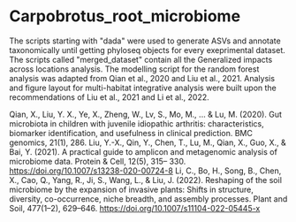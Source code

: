 # Carpobrotus_root_microbiome

The scripts starting with "dada" were used to generate ASVs and annotate taxonomically until getting phyloseq objects for every exeprimental dataset. The scripts called "merged_dataset" contain all the Generalized impacts across locations analysis. 
The modelling script for the random forest analysis was adapted from Qian et al., 2020 and Liu et al., 2021. Analysis and figure layout for multi-habitat integrative analysis were built upon the recommendations of Liu et al., 2021 and Li et al., 2022.  

Qian, X., Liu, Y. X., Ye, X., Zheng, W., Lv, S., Mo, M., ... & Lu, M. (2020). Gut microbiota in children with juvenile idiopathic arthritis: characteristics, biomarker identification, and usefulness in clinical prediction. BMC genomics, 21(1), 286.
Liu, Y.-X., Qin, Y., Chen, T., Lu, M., Qian, X., Guo, X., & Bai, Y. (2021). A practical guide to
amplicon and metagenomic analysis of microbiome data. Protein & Cell, 12(5), 315–
330. https://doi.org/10.1007/s13238-020-00724-8
Li, C., Bo, H., Song, B., Chen, X., Cao, Q., Yang, R., Ji, S., Wang, L., & Liu, J. (2022). Reshaping
of the soil microbiome by the expansion of invasive plants: Shifts in structure,
diversity, co-occurrence, niche breadth, and assembly processes. Plant and Soil,
477(1–2), 629–646. https://doi.org/10.1007/s11104-022-05445-x

